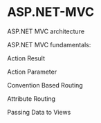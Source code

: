 # ASP.NET-MVC

ASP.NET MVC architecture

ASP.NET MVC fundamentals:

Action Result

Action Parameter

Convention Based Routing

Attribute Routing

Passing Data to Views

